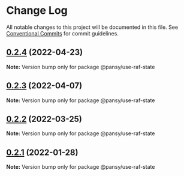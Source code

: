 # Change Log

All notable changes to this project will be documented in this file.
See [Conventional Commits](https://conventionalcommits.org) for commit guidelines.

## [0.2.4](https://github.com/pansyjs/react-hooks/compare/@pansy/use-raf-state@0.2.3...@pansy/use-raf-state@0.2.4) (2022-04-23)

**Note:** Version bump only for package @pansy/use-raf-state





## [0.2.3](https://github.com/pansyjs/react-hooks/compare/@pansy/use-raf-state@0.2.2...@pansy/use-raf-state@0.2.3) (2022-04-07)

**Note:** Version bump only for package @pansy/use-raf-state





## [0.2.2](https://github.com/pansyjs/react-hooks/compare/@pansy/use-raf-state@0.2.1...@pansy/use-raf-state@0.2.2) (2022-03-25)

**Note:** Version bump only for package @pansy/use-raf-state





## [0.2.1](https://github.com/pansyjs/react-hooks/compare/@pansy/use-raf-state@0.2.0...@pansy/use-raf-state@0.2.1) (2022-01-28)

**Note:** Version bump only for package @pansy/use-raf-state
